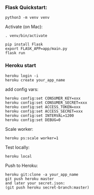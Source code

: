 ### Flask Quickstart:

`python3 -m venv venv`

Activate (on Mac):

`. venv/bin/activate`

```console
pip install Flask
export FLASK_APP=app/main.py
flask run
```

### Heroku start
```console
heroku login -i
heroku create your_app_name
```

add config vars:
```console
heroku config:set CONSUMER_KEY=xxx
heroku config:set CONSUMER_SECRET=xxx
heroku config:set ACCESS_TOKEN=xxx
heroku config:set ACCESS_SECRET=xxx
heroku config:set INTERVAL=1200
heroku config:set DEBUG=0
```

Scale worker:
```console
heroku ps:scale worker=1
```

Test locally:
```console
heroku local
```

Push to Heroku:
```console
heroku git:clone -a your_app_name
git push heroku master
and later your secret.json:
(git push heroku secret-branch:master)
```